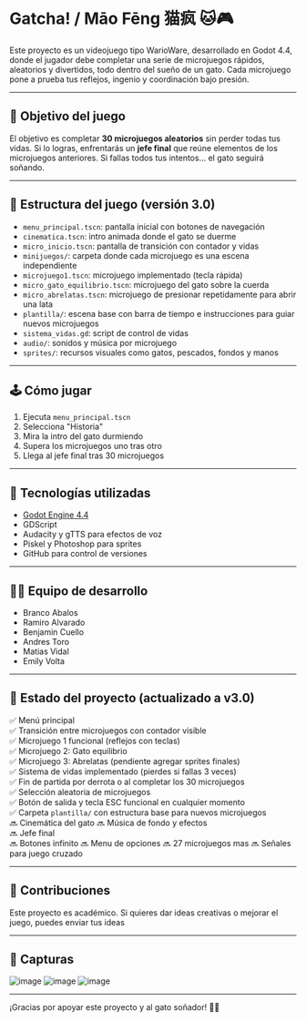 # Gatcha! / Māo Fēng 猫疯 🐱🎮

Este proyecto es un videojuego tipo WarioWare, desarrollado en Godot 4.4, donde el jugador debe completar una serie de microjuegos rápidos, aleatorios y divertidos, todo dentro del sueño de un gato. Cada microjuego pone a prueba tus reflejos, ingenio y coordinación bajo presión.

---

## 🎯 Objetivo del juego

El objetivo es completar **30 microjuegos aleatorios** sin perder todas tus vidas. Si lo logras, enfrentarás un **jefe final** que reúne elementos de los microjuegos anteriores. Si fallas todos tus intentos... el gato seguirá soñando.

---

## 🧩 Estructura del juego (versión 3.0)

- `menu_principal.tscn`: pantalla inicial con botones de navegación  
- `cinematica.tscn`: intro animada donde el gato se duerme  
- `micro_inicio.tscn`: pantalla de transición con contador y vidas  
- `minijuegos/`: carpeta donde cada microjuego es una escena independiente  
- `microjuego1.tscn`: microjuego implementado (tecla rápida)  
- `micro_gato_equilibrio.tscn`: microjuego del gato sobre la cuerda  
- `micro_abrelatas.tscn`: microjuego de presionar repetidamente para abrir una lata  
- `plantilla/`: escena base con barra de tiempo e instrucciones para guiar nuevos microjuegos  
- `sistema_vidas.gd`: script de control de vidas  
- `audio/`: sonidos y música por microjuego  
- `sprites/`: recursos visuales como gatos, pescados, fondos y manos  

---

## 🕹️ Cómo jugar

1. Ejecuta `menu_principal.tscn`  
2. Selecciona "Historia"  
3. Mira la intro del gato durmiendo  
4. Supera los microjuegos uno tras otro  
5. Llega al jefe final tras 30 microjuegos  

---

## 🔧 Tecnologías utilizadas

- [Godot Engine 4.4](https://godotengine.org/)  
- GDScript  
- Audacity y gTTS para efectos de voz  
- Piskel y Photoshop para sprites  
- GitHub para control de versiones  

---

## 👨‍💻 Equipo de desarrollo

- Branco Abalos  
- Ramiro Alvarado  
- Benjamin Cuello  
- Andres Toro  
- Matias Vidal  
- Emily Volta  

---

## 🚧 Estado del proyecto (actualizado a v3.0)

✅ Menú principal  
✅ Transición entre microjuegos con contador visible  
✅ Microjuego 1 funcional (reflejos con teclas)  
✅ Microjuego 2: Gato equilibrio  
✅ Microjuego 3: Abrelatas (pendiente agregar sprites finales)  
✅ Sistema de vidas implementado (pierdes si fallas 3 veces)  
✅ Fin de partida por derrota o al completar los 30 microjuegos  
✅ Selección aleatoria de microjuegos  
✅ Botón de salida y tecla ESC funcional en cualquier momento  
✅ Carpeta `plantilla/` con estructura base para nuevos microjuegos  
🔜 Cinemática del gato 
🔜 Música de fondo y efectos  
🔜 Jefe final  
🔜 Botones infinito
🔜 Menu de opciones
🔜 27 microjuegos mas 
🔜 Señales para juego cruzado  

---

## 💬 Contribuciones

Este proyecto es académico. Si quieres dar ideas creativas o mejorar el juego, puedes enviar tus ideas

---

## 📸 Capturas

![image](https://github.com/user-attachments/assets/6a6be39f-9221-4592-8022-45d48e37cfe8)
![image](https://github.com/user-attachments/assets/2c5ffa12-a32e-4ee4-99c2-41926c0e2734)
![image](https://github.com/user-attachments/assets/2dc3a5a0-24bf-42d7-9515-d218766fef86)

---

¡Gracias por apoyar este proyecto y al gato soñador! 🐾✨
